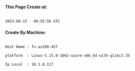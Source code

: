 
   
#### This Page Create at:

```bash

2023-08-15 - 08:55:56 UTC

```

#### Create By Machine:

```bash

Host Name : fv-az280-457

platform  : Linux-5.15.0-1042-azure-x86_64-with-glibc2.35

Ip Local  : 10.1.0.117

```

